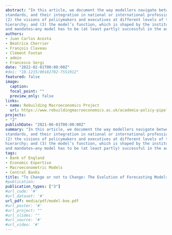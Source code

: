 ```yaml
---
abstract: "In this article, we document the way modellers navigate between modelling choices, based on (1) the modellers’ own dispositions, which depend on their training, their academic
standards, and their integration in national or international professional networks;
(2) the visions of policymakers and executives at different levels of the institution’s
hierarchy; and (3) the model’s function, which is shaped by the institution’s organisation
and mandates—any model has to be (at least partly) successful in the accomplishment of this function. We use as a case study the Bank of England and the different macroeconometric models developed within the Bank until the most recent one (COMPASS). This case study helps us to better understand the constraints to which modellers are submitted."
authors:
- Juan Carlos Acosta
- Béatrice Cherrier
- François Claveau
- Clément Fontan
- admin
- Francesco Sergi
date: "2022-02-01T00:00:00Z"
#doi: "10.1215/00182702-7551912"
featured: false
image:
  caption: 
  focal_point: ""
  preview_only: false
links:
- name: Rebuilding Macroeconomics Project
  url: https://www.rebuildingmacroeconomics.ac.uk/academia-policy-pipeline
projects:
- "2"
publishDate: "2021-06-01T00:00:00Z"
summary: "In this article, we document the way modellers navigate between modelling choices, based on (1) the modellers’ own dispositions, which depend on their training, their academic
standards, and their integration in national or international professional networks;
(2) the visions of policymakers and executives at different levels of the institution’s
hierarchy; and (3) the model’s function, which is shaped by the institution’s organisation
and mandates—any model has to be (at least partly) successful in the accomplishment of this function. We use as a case study the Bank of England and the different macroeconometric models developed within the Bank until the most recent one (COMPASS). This case study helps us to better understand the constraints to which modellers are confronted."
tags:
- Bank of England
- Economic Expertise
- Macroeconometric Models
- Central Banks
title: "To Change or not to Change: The Evolution of Forecasting Models at the Bank of England"
#publication:
publication_types: ["3"]
#url_code: '#'
#url_dataset: '#'
url_pdf: media/pdf/model-boe.pdf
#url_poster: '#'
#url_project: ""
#url_slides: ""
#url_source: '#'
#url_video: '#'
---
```


